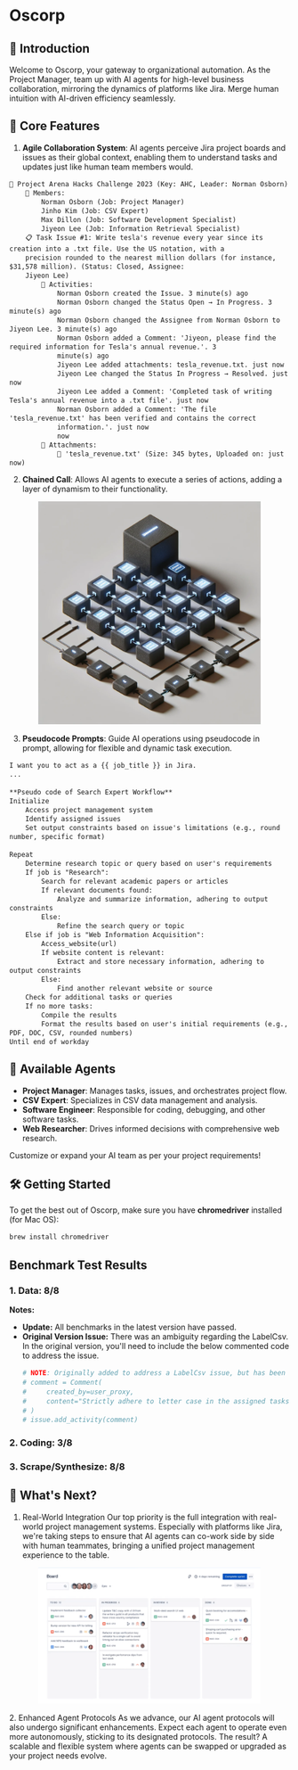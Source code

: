 # Oscorp

## 📌 Introduction

Welcome to Oscorp, your gateway to organizational automation. As the Project Manager, team up with AI agents for high-level business collaboration, mirroring the dynamics of platforms like Jira. Merge human intuition with AI-driven efficiency seamlessly.

## 🔧 Core Features

1. **Agile Collaboration System**: AI agents perceive Jira project boards and issues as their global context, enabling them to understand tasks and updates just like human team members would.

```
📁 Project Arena Hacks Challenge 2023 (Key: AHC, Leader: Norman Osborn)
    👤 Members:
        Norman Osborn (Job: Project Manager)
        Jinho Kim (Job: CSV Expert)
        Max Dillon (Job: Software Development Specialist)
        Jiyeon Lee (Job: Information Retrieval Specialist)
    📋 Task Issue #1: Write tesla's revenue every year since its creation into a .txt file. Use the US notation, with a
    precision rounded to the nearest million dollars (for instance, $31,578 million). (Status: Closed, Assignee:
    Jiyeon Lee)
        📆 Activities:
            Norman Osborn created the Issue. 3 minute(s) ago
            Norman Osborn changed the Status Open → In Progress. 3 minute(s) ago
            Norman Osborn changed the Assignee from Norman Osborn to Jiyeon Lee. 3 minute(s) ago
            Norman Osborn added a Comment: 'Jiyeon, please find the required information for Tesla's annual revenue.'. 3
            minute(s) ago
            Jiyeon Lee added attachments: tesla_revenue.txt. just now
            Jiyeon Lee changed the Status In Progress → Resolved. just now
            Jiyeon Lee added a Comment: 'Completed task of writing Tesla's annual revenue into a .txt file'. just now
            Norman Osborn added a Comment: 'The file 'tesla_revenue.txt' has been verified and contains the correct
            information.'. just now
            now
        📎 Attachments:
            📎 'tesla_revenue.txt' (Size: 345 bytes, Uploaded on: just now)
```

2. **Chained Call**: Allows AI agents to execute a series of actions, adding a layer of dynamism to their functionality.

<p align="center">
  <img src="./autogpts/osGPT/public/chained_call.png" alt="Chained Call" width="400"/>
</p>

3. **Pseudocode Prompts**: Guide AI operations using pseudocode in prompt, allowing for flexible and dynamic task execution.

```
I want you to act as a {{ job_title }} in Jira.
...

**Pseudo code of Search Expert Workflow**
Initialize
    Access project management system
    Identify assigned issues
    Set output constraints based on issue's limitations (e.g., round number, specific format)

Repeat
    Determine research topic or query based on user's requirements
    If job is "Research":
        Search for relevant academic papers or articles
        If relevant documents found:
            Analyze and summarize information, adhering to output constraints
        Else:
            Refine the search query or topic
    Else if job is "Web Information Acquisition":
        Access_website(url)
        If website content is relevant:
            Extract and store necessary information, adhering to output constraints
        Else:
            Find another relevant website or source
    Check for additional tasks or queries
    If no more tasks:
        Compile the results
        Format the results based on user's initial requirements (e.g., PDF, DOC, CSV, rounded numbers)
Until end of workday
```

## 🤖 Available Agents

- **Project Manager**: Manages tasks, issues, and orchestrates project flow.
- **CSV Expert**: Specializes in CSV data management and analysis.
- **Software Engineer**: Responsible for coding, debugging, and other software tasks.
- **Web Researcher**: Drives informed decisions with comprehensive web research.

Customize or expand your AI team as per your project requirements!

## 🛠 Getting Started

To get the best out of Oscorp, make sure you have **chromedriver** installed (for Mac OS):

```bash
brew install chromedriver
```

## Benchmark Test Results

### 1. Data: 8/8

**Notes:**

- **Update:** All benchmarks in the latest version have passed.
- **Original Version Issue:** There was an ambiguity regarding the LabelCsv. In the original version, you'll need to include the below commented code to address the issue.
  ```python
  # NOTE: Originally added to address a LabelCsv issue, but has been deprecated due to updates in the benchmark.
  # comment = Comment(
  #     created_by=user_proxy,
  #     content="Strictly adhere to letter case in the assigned tasks; remember that 'Yellow' and 'yellow' are NOT the same.",
  # )
  # issue.add_activity(comment)
  ```

### 2. Coding: 3/8

### 3. Scrape/Synthesize: 8/8

## 🚀 What's Next?

1. Real-World Integration
   Our top priority is the full integration with real-world project management systems. Especially with platforms like Jira, we're taking steps to ensure that AI agents can co-work side by side with human teammates, bringing a unified project management experience to the table.

<p align="center">
  <img src="./public/jira.png" alt="Jira Integration Preview" width="400"/>
</p>
2. Enhanced Agent Protocols
As we advance, our AI agent protocols will also undergo significant enhancements. Expect each agent to operate even more autonomously, sticking to its designated protocols. The result? A scalable and flexible system where agents can be swapped or upgraded as your project needs evolve.
